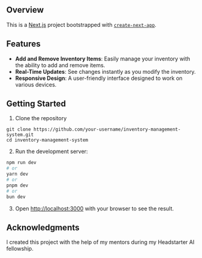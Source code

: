 ## Overview 
This is a [Next.js](https://nextjs.org/) project bootstrapped with [`create-next-app`](https://github.com/vercel/next.js/tree/canary/packages/create-next-app).

## Features

- **Add and Remove Inventory Items**: Easily manage your inventory with the ability to add and remove items.
- **Real-Time Updates**: See changes instantly as you modify the inventory.
- **Responsive Design**: A user-friendly interface designed to work on various devices.

## Getting Started

1. Clone the repository

```
git clone https://github.com/your-username/inventory-management-system.git
cd inventory-management-system
```

2. Run the development server:

```bash
npm run dev
# or
yarn dev
# or
pnpm dev
# or
bun dev
```

3. Open [http://localhost:3000](http://localhost:3000) with your browser to see the result.

## Acknowledgments

I created this project with the help of my mentors during my Headstarter AI fellowship. 




